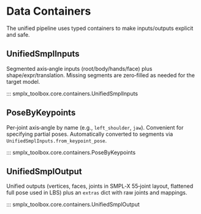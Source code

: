 # Data Containers

The unified pipeline uses typed containers to make inputs/outputs explicit and safe.

## UnifiedSmplInputs

Segmented axis‑angle inputs (root/body/hands/face) plus shape/expr/translation. Missing segments are zero‑filled as needed for the target model.

::: smplx_toolbox.core.containers.UnifiedSmplInputs

## PoseByKeypoints

Per‑joint axis‑angle by name (e.g., `left_shoulder`, `jaw`). Convenient for specifying partial poses. Automatically converted to segments via `UnifiedSmplInputs.from_keypoint_pose`.

::: smplx_toolbox.core.containers.PoseByKeypoints

## UnifiedSmplOutput

Unified outputs (vertices, faces, joints in SMPL‑X 55‑joint layout, flattened full pose used in LBS) plus an `extras` dict with raw joints and mappings.

::: smplx_toolbox.core.containers.UnifiedSmplOutput

